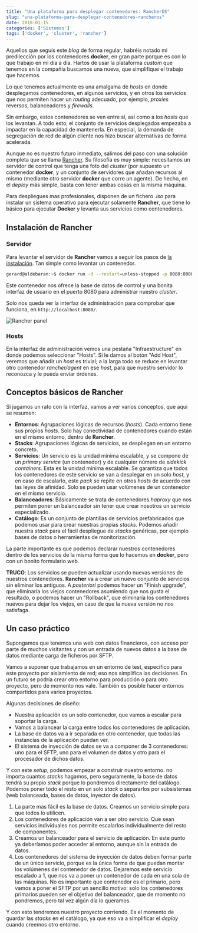 ```yaml
---
title: "Una plataforma para desplegar contenedores: RancherOS"
slug: "una-plataforma-para-desplegar-contenedores-rancheros"
date: 2018-01-15
categories: ['Sistemas']
tags: ['docker', 'cluster', 'rancher']
---
```


Aquellos que seguís este *blog* de forma regular, habréis notado mi predilección por los contenedores **docker**, en gran parte porque es con lo que trabajo en mi día a día. Hartos de usar la plataforma *custom* que tenemos en la compañía buscamos una nueva, que simplifique el trabajo que hacemos.<!--more-->

Lo que tenemos actualmente es una amalgama de *hosts* en donde desplegamos contenedores, en algunos servicios, y en otros los servicios que nos permiten hacer un *routing* adecuado, por ejemplo, *proxies* reversos, balanceadores y *firewalls*.

Sin embargo, estos contenedores se ven entre sí, así como a los *hosts* que los levantan. A todo esto, el conjunto de servicios desplegados empezaba a impactar en la capacidad de mantenerla. En especial, la demanda de segregación de red de algún cliente nos hizo buscar alternativas de forma acelerada.

Aunque no es nuestro futuro inmediato, salimos del paso con una solución completa que se llama [Rancher](http://rancher.com/). Su filosofía es muy simple: necesitamos un servidor de control que tenga una foto del *cluster* (por supuesto un contenedor **docker**, y un conjunto de servidores que añadan recursos al mismo (mediante otro servidor **docker** que corre un agente). De hecho, en el *deploy* más simple, basta con tener ambas cosas en la misma máquina.

Para despliegues mas profesionales, disponen de un fichero *.iso* para instalar un sistema operativo para ejecutar solamente **Rancher**, que tiene lo básico para ejecutar **Docker** y levanta sus servicios como contenedores.

## Instalación de Rancher

### Servidor

Para levantar el servidor de **Rancher** vamos a seguir los pasos de [la instalación](http://docs.rancher.com/rancher/latest/en/installing-rancher/installing-server/). Tan simple como levantar un contenedor.

```bash
gerard@aldebaran:~$ docker run -d --restart=unless-stopped -p 8080:8080 rancher/server
```

Este contenedor nos ofrece la base de datos de control y una bonita interfaz de usuario en el puerto 8080 para administrar nuestro *cluster*.

Solo nos queda ver la interfaz de administración para comprobar que funciona, en `http://localhost:8080/`.

![Rancher panel](/images/rancher-panel.png)

### Hosts

En la interfaz de administración vemos una pestaña "Infraestructure" en donde podemos seleccionar "Hosts". Si le damos al botón "Add Host", veremos que añadir un *host* es trivial; a la larga todo se reduce en levantar otro contenedor *rancher/agent* en ese *host*, para que nuestro servidor lo reconozca y le pueda enviar órdenes.

## Conceptos básicos de Rancher

Si jugamos un rato con la interfaz, vamos a ver varios conceptos, que aquí se resumen:

* **Entornos**: Agrupaciones lógicas de recursos (*hosts*). Cada entorno tiene sus propios *hosts*. Solo hay conectividad de contenedores cuando están en el mismo entorno, dentro de **Rancher**.
* **Stacks**: Agrupaciones lógicas de servicios, se despliegan en un entorno concreto.
* **Servicios**: Un servicio es la unidad mínima escalable, y se compone de un *primary service* (un contenedor) y de cualquier número de *sidekick containers*. Esta es la unidad mínima escalable. Se garantiza que todos los contenedores de este servicio se van a desplegar en un solo *host*, y en caso de escalarlo, este *pack* se repite en otros *hosts* de acuerdo con las leyes de afinidad. Solo se pueden usar volúmenes de un contenedor en el mismo servicio.
* **Balanceadores**: Básicamente se trata de contenedores *haproxy* que nos permiten poner un balanceador sin tener que crear nosotros un servicio especializado.
* **Catálogo**: Es un conjunto de plantillas de servicios prefabricados que podemos usar para crear nuestras propias *stacks*. Podemos añadir nuestra *stack* para el fácil despliegue de *stacks* genéricas, por ejemplo bases de datos o herramientas de monitorización.

La parte importante es que podemos declarar nuestros contenedores dentro de los servicios de la misma forma que lo hacemos en **docker**, pero con un bonito formulario web.

**TRUCO**: Los servicios se pueden actualizar usando nuevas versiones de nuestros contenedores. **Rancher** va a crear un nuevo conjunto de servicios sin eliminar los antiguos. A *posteriori* podemos hacer un "Finish upgrade", que eliminaría los viejos contenedores asumiendo que nos gusta el resultado, o podemos hacer un "Rollback", que eliminaría los contenedores nuevos para dejar los viejos, en caso de que la nueva versión no nos satisfaga.

## Un caso práctico

Supongamos que tenemos una web con datos financieros, con acceso por parte de muchos visitantes y con un entrada de nuevos datos a la base de datos mediante carga de ficheros por SFTP.

Vamos a suponer que trabajamos en un entorno de test, específico para este proyecto por aislamiento de red; eso nos simplifica las decisiones. En un futuro se podría crear otro entorno para producción o para otro proyecto, pero de momento nos vale. También es posible hacer entornos compartidos para varios proyectos.

Algunas decisiones de diseño:

* Nuestra aplicación es un solo contenedor, que vamos a escalar para soportar la carga.
* Vamos a balancear la carga entre todos los contenedores de aplicación.
* La base de datos va a ir separada en otro contenedor, que todas las instancias de la aplicación puedan ver.
* El sistema de inyección de datos se va a componer de 3 contenedores: uno para el SFTP, uno para el volumen de datos y otro para el procesador de dichos datos.

Y con este *setup*, podemos empezar a construir nuestro entorno. no importa cuantos *stacks* hagamos, pero seguramente, la base de datos tendrá su propio *stack* porque lo pondremos directamente del catálogo. Podemos poner todo el resto en un solo *stack* o separarlos por subsistemas (web balanceada, bases de datos, inyector de datos).

1. La parte mas fácil es la base de datos. Creamos un servicio simple para que todos lo utilicen.
2. Los contenedores de aplicación van a ser otro servicio. Que sean servicios individuales nos permite escalarlos individualmente del resto de componentes.
3. Creamos un balanceador para el servicio de aplicación. En este punto ya deberíamos poder acceder al entorno, aunque sin la entrada de datos.
4. Los contenedores del sistema de inyección de datos deben formar parte de un único servicio, porque es la única forma de que puedan montar los volúmenes del contenedor de datos. Dejaremos este servicio escalado a 1, que nos va a poner un contenedor de cada en una sola de las máquinas. No es importante que contenedor es el primario, pero vamos a poner el SFTP por un sencillo motivo: solo los contenedores primarios pueden ser el objetivo del balanceador, que de momento no pondremos, pero tal vez algún día lo queramos.

Y con esto tendremos nuestro proyecto corriendo. Es el momento de guardar las *stacks* en el catálogo, ya que eso va a simplificar el *deploy* cuando creemos otro entorno.
